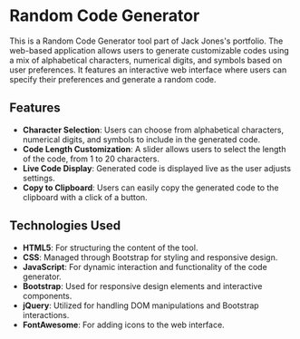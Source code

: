 # Random Code Generator

This is a Random Code Generator tool part of Jack Jones's portfolio. The web-based application allows users to generate customizable codes using a mix of alphabetical characters, numerical digits, and symbols based on user preferences. It features an interactive web interface where users can specify their preferences and generate a random code.

## Features

- **Character Selection**: Users can choose from alphabetical characters, numerical digits, and symbols to include in the generated code.
- **Code Length Customization**: A slider allows users to select the length of the code, from 1 to 20 characters.
- **Live Code Display**: Generated code is displayed live as the user adjusts settings.
- **Copy to Clipboard**: Users can easily copy the generated code to the clipboard with a click of a button.

## Technologies Used

- **HTML5**: For structuring the content of the tool.
- **CSS**: Managed through Bootstrap for styling and responsive design.
- **JavaScript**: For dynamic interaction and functionality of the code generator.
- **Bootstrap**: Used for responsive design elements and interactive components.
- **jQuery**: Utilized for handling DOM manipulations and Bootstrap interactions.
- **FontAwesome**: For adding icons to the web interface.
